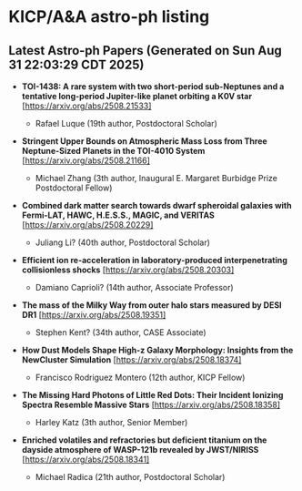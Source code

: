 # KICP/A&A astro-ph listing

## Latest Astro-ph Papers (Generated on Sun Aug 31 22:03:29 CDT 2025)

- **TOI-1438: A rare system with two short-period sub-Neptunes and a tentative long-period Jupiter-like planet orbiting a K0V star**
[https://arxiv.org/abs/2508.21533]
  + Rafael Luque (19th author, Postdoctoral Scholar)

- **Stringent Upper Bounds on Atmospheric Mass Loss from Three Neptune-Sized Planets in the TOI-4010 System**
[https://arxiv.org/abs/2508.21166]
  + Michael Zhang (3th author, Inaugural E. Margaret Burbidge Prize Postdoctoral Fellow)

- **Combined dark matter search towards dwarf spheroidal galaxies with Fermi-LAT, HAWC, H.E.S.S., MAGIC, and VERITAS**
[https://arxiv.org/abs/2508.20229]
  + Juliang Li? (40th author, Postdoctoral Scholar)

- **Efficient ion re-acceleration in laboratory-produced interpenetrating collisionless shocks**
[https://arxiv.org/abs/2508.20303]
  + Damiano Caprioli? (14th author, Associate Professor)

- **The mass of the Milky Way from outer halo stars measured by DESI DR1**
[https://arxiv.org/abs/2508.19351]
  + Stephen Kent? (34th author, CASE Associate)

- **How Dust Models Shape High-z Galaxy Morphology: Insights from the NewCluster Simulation**
[https://arxiv.org/abs/2508.18374]
  + Francisco Rodriguez Montero (12th author, KICP Fellow)

- **The Missing Hard Photons of Little Red Dots: Their Incident Ionizing Spectra Resemble Massive Stars**
[https://arxiv.org/abs/2508.18358]
  + Harley Katz (3th author, Senior Member)

- **Enriched volatiles and refractories but deficient titanium on the dayside atmosphere of WASP-121b revealed by JWST/NIRISS**
[https://arxiv.org/abs/2508.18341]
  + Michael Radica (21th author, Postdoctoral Scholar)

